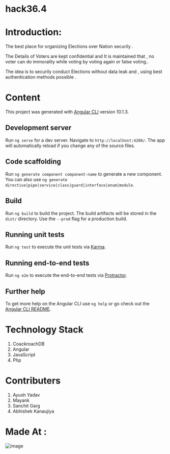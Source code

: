 # hack36.4



# Introduction:

The best place for organizing Elections over Nation securily .

   The Details of Voters are kept confidential and It is maintained that ,
no voter can do immorality while voting by voting again or false voting..
 
 The idea is to securily conduct Elections without data leak and ,
using best authentication methods possible .

# Content

This project was generated with [Angular CLI](https://github.com/angular/angular-cli) version 10.1.3.

## Development server

Run `ng serve` for a dev server. Navigate to `http://localhost:4200/`. The app will automatically reload if you change any of the source files.

## Code scaffolding

Run `ng generate component component-name` to generate a new component. You can also use `ng generate directive|pipe|service|class|guard|interface|enum|module`.

## Build

Run `ng build` to build the project. The build artifacts will be stored in the `dist/` directory. Use the `--prod` flag for a production build.

## Running unit tests

Run `ng test` to execute the unit tests via [Karma](https://karma-runner.github.io).

## Running end-to-end tests

Run `ng e2e` to execute the end-to-end tests via [Protractor](http://www.protractortest.org/).

## Further help

To get more help on the Angular CLI use `ng help` or go check out the [Angular CLI README](https://github.com/angular/angular-cli/blob/master/README.md).




# Technology Stack

  1. CoackroachDB
  2. Angular 
  3. JavaScript
  4. Php
  
  
  
  
# Contributers 
  
  1. Ayush Yadav
  2. Mayank 
  3. Sanchit Garg
  4. Abhishek Kanaujiya
  
  
  
# Made At : 
  
  ![image](https://user-images.githubusercontent.com/76224277/114279952-b59fa100-9a54-11eb-8ed9-4c9e53387ebb.png)

